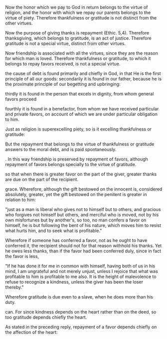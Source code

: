            

Now the honor which we pay to God in return belongs to the virtue of religion, and the honor with which we repay our parents belongs to the virtue of piety. Therefore thankfulness or gratitude is not distinct from the other virtues.

Now the purpose of giving thanks is repayment (Ethic. 5,4). Therefore thanksgiving, which belongs to gratitude, is an act of justice. Therefore gratitude is not a special virtue, distinct from other virtues.

Now friendship is associated with all the virtues, since they are the reason for which man is loved. Therefore thankfulness or gratitude, to which it belongs to repay favors received, is not a special virtue.

the cause of debt is found primarily and chiefly in God, in that He is the first principle of all our goods: secondarily it is found in our father, because he is the proximate principle of our begetting and upbringing:

thirdly it is found in the person that excels in dignity, from whom general favors proceed

fourthly it is found in a benefactor, from whom we have received particular and private favors, on account of which we are under particular obligation to him.

Just as religion is superexcelling piety, so is it excelling thankfulness or gratitude:

 But the repayment that belongs to the virtue of thankfulness or gratitude answers to the moral debt, and is paid spontaneously.

. In this way friendship is preserved by repayment of favors, although repayment of favors belongs specially to the virtue of gratitude.

so that when there is greater favor on the part of the giver, greater thanks are due on the part of the recipient.

grace. Wherefore, although the gift bestowed on the innocent is, considered absolutely, greater, yet the gift bestowed on the penitent is greater in relation to him:

"just as a man is liberal who gives not to himself but to others, and gracious who forgives not himself but others, and merciful who is moved, not by his own misfortunes but by another's, so too, no man confers a favor on himself, he is but following the bent of his nature, which moves him to resist what hurts him, and to seek what is profitable."

Wherefore if someone has conferred a favor, not as he ought to have conferred it, the recipient should not for that reason withhold his thanks. Yet he owes less thanks, than if the favor had been conferred duly, since in fact the favor is less,

"If he has done it for me in common with himself, having both of us in his mind, I am ungrateful and not merely unjust, unless I rejoice that what was profitable to him is profitable to me also. It is the height of malevolence to refuse to recognize a kindness, unless the giver has been the loser thereby."

Wherefore gratitude is due even to a slave, when he does more than his duty.

can. For since kindness depends on the heart rather than on the deed, so too gratitude depends chiefly the heart.

As stated in the preceding reply, repayment of a favor depends chiefly on the affection of the heart: